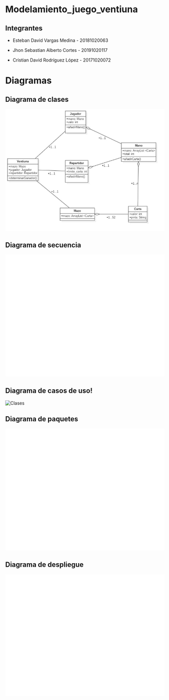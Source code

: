 # Modelamiento_juego_ventiuna

## Integrantes

  - Esteban David Vargas Medina - 20181020063

  - Jhon Sebastian Alberto Cortes - 20191020117

  - Cristian David Rodríguez López - 20171020072  

# Diagramas

## Diagrama de clases

![Clases](https://github.com/cristianrodriguez05/Modelamiento_juego_ventiuna/blob/main/diagramas/diagrama_clases_ventiuna.jpg)

## Diagrama de secuencia

![Secuencia](https://github.com/cristianrodriguez05/Modelamiento_juego_ventiuna/blob/main/diagramas/xx.jpg)

## Diagrama de casos de uso!
![Clases](https://user-images.githubusercontent.com/81981433/134132184-2d36dcad-426d-46fe-8cb3-ee1a9d7f229d.png)

## Diagrama de paquetes

![Secuencia](https://github.com/cristianrodriguez05/Modelamiento_juego_ventiuna/blob/main/diagramas/xx.jpg)

## Diagrama de despliegue

![Secuencia](https://github.com/cristianrodriguez05/Modelamiento_juego_ventiuna/blob/main/diagramas/xx.jpg)
